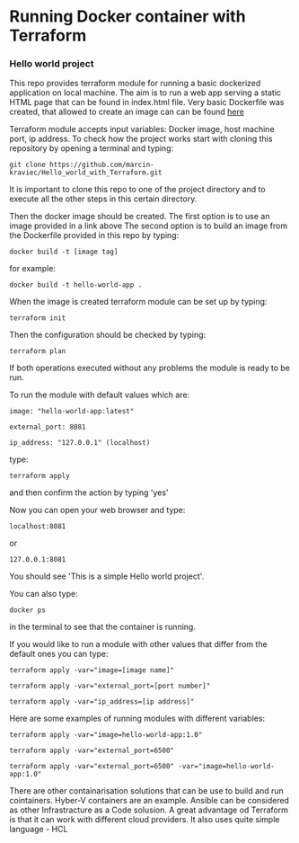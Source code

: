 # Running Docker container with Terraform
### Hello world project

This repo provides terraform module for running a basic dockerized application on local machine.
The aim is to run a web app serving a static HTML page that can be found in index.html file.
Very basic Dockerfile was created, that allowed to create an image can can be found [here](https://hub.docker.com/repository/docker/marcinkraviec/hello-world-app)

Terraform module accepts input variables: Docker image, host machine port, ip address.
To check how the project works start with cloning this repository by opening a terminal and typing:

    git clone https://github.com/marcin-kraviec/Hello_world_with_Terraform.git

It is important to clone this repo to one of the project directory and to execute all the other steps in this certain directory.

Then the docker image should be created. 
The first option is to use an image provided in a link above
The second option is to build an image from the Dockerfile provided in this repo by typing:

    docker build -t [image tag]

for example: 

    docker build -t hello-world-app .

When the image is created terraform module can be set up by typing:

    terraform init

Then the configuration should be checked by typing:

    terraform plan

If both operations executed without any problems the module is ready to be run. 

To run the module with default values which are:
    
    image: "hello-world-app:latest"
    
    external_port: 8081
    
    ip_address: "127.0.0.1" (localhost)

type:

    terraform apply 

and then confirm the action by typing 'yes'

Now you can open your web browser and type: 

    localhost:8081 

or 

    127.0.0.1:8081

You should see 'This is a simple Hello world project'.

You can also type:

    docker ps 

in the terminal to see that the container is running.

If you would like to run a module with other values that differ from the default ones you can type:

    terraform apply -var="image=[image name]" 

    terraform apply -var="external_port=[port number]"

    terraform apply -var="ip_address=[ip address]"

Here are some examples of running modules with different variables:

    terraform apply -var="image=hello-world-app:1.0"

    terraform apply -var="external_port=6500"

    terraform apply -var="external_port=6500" -var="image=hello-world-app:1.0"

There are other containarisation solutions that can be use to build and run cointainers. Hyber-V containers are an example.
Ansible can be considered as other Infrastracture as a Code solusion.
A great advantage od Terraform is that it can work with different cloud providers. It also uses quite simple language - HCL
